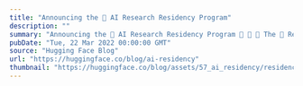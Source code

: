 ```yaml
---
title: "Announcing the 🤗 AI Research Residency Program"
description: ""
summary: "Announcing the 🤗 AI Research Residency Program 🎉 🎉 🎉 The 🤗 Research Residency Program is a 9-month o..."
pubDate: "Tue, 22 Mar 2022 00:00:00 GMT"
source: "Hugging Face Blog"
url: "https://huggingface.co/blog/ai-residency"
thumbnail: "https://huggingface.co/blog/assets/57_ai_residency/residency-thumbnail.jpg"
---
```


